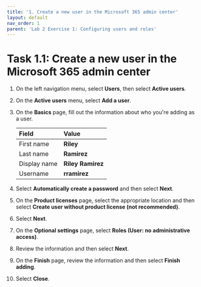 ```yaml
---
title: '1. Create a new user in the Microsoft 365 admin center'
layout: default
nav_order: 1
parent: 'Lab 2 Exercise 1: Configuring users and roles'
---
```


# Task 1.1: Create a new user in the Microsoft 365 admin center


1. On the left navigation menu, select **Users**, then select **Active users**.

1. On the **Active users** menu, select **Add a user**.

1. On the **Basics** page, fill out the information about who you're adding as a user.

    | Field| Value |
    |:---------|:---------|
    | First name  | **Riley**  |
    | Last name   | **Ramirez**  |
    | Display name  | **Riley Ramirez**  |
    | Username   | **rramirez**  |


1. Select **Automatically create a password** and then select **Next**.

1. On the **Product licenses** page, select the appropriate location and then select **Create user without product license (not recommended)**.

1. Select **Next**.

1. On the **Optional settings** page, select **Roles (User: no administrative access)**.

1. Review the information and then select **Next**.

1. On the **Finish** page, review the information and then select **Finish adding**.

1. Select **Close**.